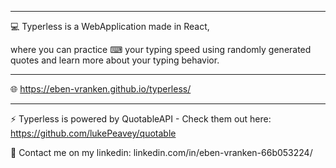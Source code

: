 ----------------------------

💻 Typerless is a WebApplication made in React,

where you can practice ⌨ your typing speed using randomly generated quotes and learn more
about your typing behavior.

----------------------------

🌐 https://eben-vranken.github.io/typerless/

----------------------------

⚡ Typerless is powered by QuotableAPI - Check them out here: https://github.com/lukePeavey/quotable

📝 Contact me on my linkedin: linkedin.com/in/eben-vranken-66b053224/
